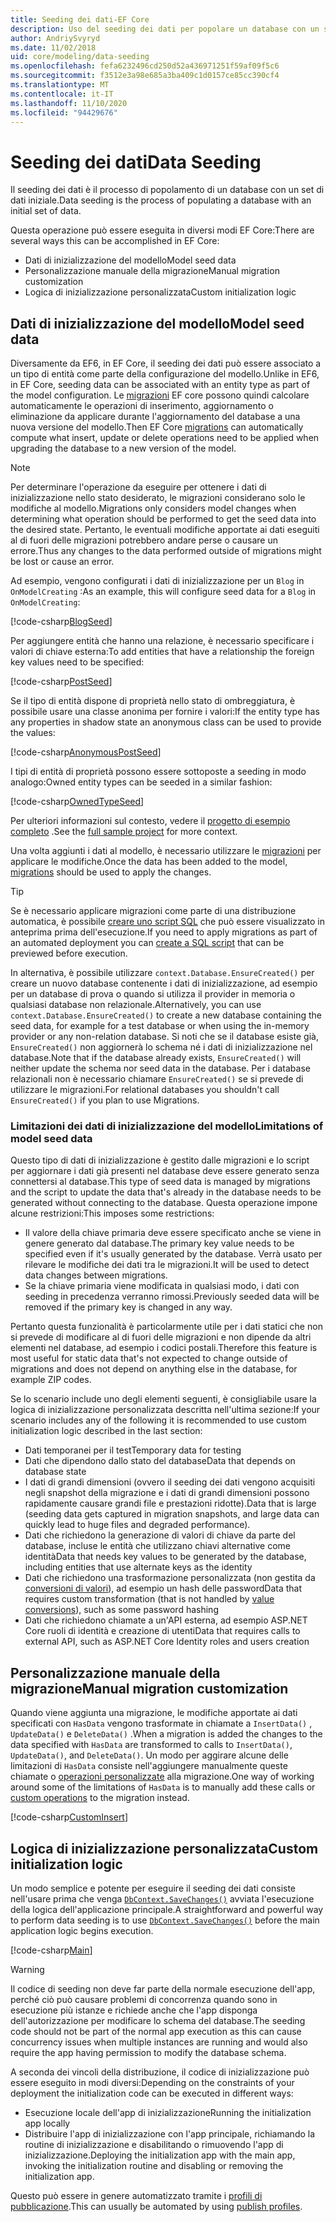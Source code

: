 ```yaml
---
title: Seeding dei dati-EF Core
description: Uso del seeding dei dati per popolare un database con un set di dati iniziale usando Entity Framework Core
author: AndriySvyryd
ms.date: 11/02/2018
uid: core/modeling/data-seeding
ms.openlocfilehash: fefa6232496cd250d52a436971251f59af09f5c6
ms.sourcegitcommit: f3512e3a98e685a3ba409c1d0157ce85cc390cf4
ms.translationtype: MT
ms.contentlocale: it-IT
ms.lasthandoff: 11/10/2020
ms.locfileid: "94429676"
---
```

# <a name="data-seeding"></a><span data-ttu-id="9aff9-103">Seeding dei dati</span><span class="sxs-lookup"><span data-stu-id="9aff9-103">Data Seeding</span></span>

<span data-ttu-id="9aff9-104">Il seeding dei dati è il processo di popolamento di un database con un set di dati iniziale.</span><span class="sxs-lookup"><span data-stu-id="9aff9-104">Data seeding is the process of populating a database with an initial set of data.</span></span>

<span data-ttu-id="9aff9-105">Questa operazione può essere eseguita in diversi modi EF Core:</span><span class="sxs-lookup"><span data-stu-id="9aff9-105">There are several ways this can be accomplished in EF Core:</span></span>

* <span data-ttu-id="9aff9-106">Dati di inizializzazione del modello</span><span class="sxs-lookup"><span data-stu-id="9aff9-106">Model seed data</span></span>
* <span data-ttu-id="9aff9-107">Personalizzazione manuale della migrazione</span><span class="sxs-lookup"><span data-stu-id="9aff9-107">Manual migration customization</span></span>
* <span data-ttu-id="9aff9-108">Logica di inizializzazione personalizzata</span><span class="sxs-lookup"><span data-stu-id="9aff9-108">Custom initialization logic</span></span>

## <a name="model-seed-data"></a><span data-ttu-id="9aff9-109">Dati di inizializzazione del modello</span><span class="sxs-lookup"><span data-stu-id="9aff9-109">Model seed data</span></span>

<span data-ttu-id="9aff9-110">Diversamente da EF6, in EF Core, il seeding dei dati può essere associato a un tipo di entità come parte della configurazione del modello.</span><span class="sxs-lookup"><span data-stu-id="9aff9-110">Unlike in EF6, in EF Core, seeding data can be associated with an entity type as part of the model configuration.</span></span> <span data-ttu-id="9aff9-111">Le [migrazioni](xref:core/managing-schemas/migrations/index) EF core possono quindi calcolare automaticamente le operazioni di inserimento, aggiornamento o eliminazione da applicare durante l'aggiornamento del database a una nuova versione del modello.</span><span class="sxs-lookup"><span data-stu-id="9aff9-111">Then EF Core [migrations](xref:core/managing-schemas/migrations/index) can automatically compute what insert, update or delete operations need to be applied when upgrading the database to a new version of the model.</span></span>

> [!NOTE]
> <span data-ttu-id="9aff9-112">Per determinare l'operazione da eseguire per ottenere i dati di inizializzazione nello stato desiderato, le migrazioni considerano solo le modifiche al modello.</span><span class="sxs-lookup"><span data-stu-id="9aff9-112">Migrations only considers model changes when determining what operation should be performed to get the seed data into the desired state.</span></span> <span data-ttu-id="9aff9-113">Pertanto, le eventuali modifiche apportate ai dati eseguiti al di fuori delle migrazioni potrebbero andare perse o causare un errore.</span><span class="sxs-lookup"><span data-stu-id="9aff9-113">Thus any changes to the data performed outside of migrations might be lost or cause an error.</span></span>

<span data-ttu-id="9aff9-114">Ad esempio, vengono configurati i dati di inizializzazione per un `Blog` in `OnModelCreating` :</span><span class="sxs-lookup"><span data-stu-id="9aff9-114">As an example, this will configure seed data for a `Blog` in `OnModelCreating`:</span></span>

[!code-csharp[BlogSeed](../../../samples/core/Modeling/DataSeeding/DataSeedingContext.cs?name=BlogSeed)]

<span data-ttu-id="9aff9-115">Per aggiungere entità che hanno una relazione, è necessario specificare i valori di chiave esterna:</span><span class="sxs-lookup"><span data-stu-id="9aff9-115">To add entities that have a relationship the foreign key values need to be specified:</span></span>

[!code-csharp[PostSeed](../../../samples/core/Modeling/DataSeeding/DataSeedingContext.cs?name=PostSeed)]

<span data-ttu-id="9aff9-116">Se il tipo di entità dispone di proprietà nello stato di ombreggiatura, è possibile usare una classe anonima per fornire i valori:</span><span class="sxs-lookup"><span data-stu-id="9aff9-116">If the entity type has any properties in shadow state an anonymous class can be used to provide the values:</span></span>

[!code-csharp[AnonymousPostSeed](../../../samples/core/Modeling/DataSeeding/DataSeedingContext.cs?name=AnonymousPostSeed)]

<span data-ttu-id="9aff9-117">I tipi di entità di proprietà possono essere sottoposte a seeding in modo analogo:</span><span class="sxs-lookup"><span data-stu-id="9aff9-117">Owned entity types can be seeded in a similar fashion:</span></span>

[!code-csharp[OwnedTypeSeed](../../../samples/core/Modeling/DataSeeding/DataSeedingContext.cs?name=OwnedTypeSeed)]

<span data-ttu-id="9aff9-118">Per ulteriori informazioni sul contesto, vedere il [progetto di esempio completo](https://github.com/dotnet/EntityFramework.Docs/tree/master/samples/core/Modeling/DataSeeding) .</span><span class="sxs-lookup"><span data-stu-id="9aff9-118">See the [full sample project](https://github.com/dotnet/EntityFramework.Docs/tree/master/samples/core/Modeling/DataSeeding) for more context.</span></span>

<span data-ttu-id="9aff9-119">Una volta aggiunti i dati al modello, è necessario utilizzare le [migrazioni](xref:core/managing-schemas/migrations/index) per applicare le modifiche.</span><span class="sxs-lookup"><span data-stu-id="9aff9-119">Once the data has been added to the model, [migrations](xref:core/managing-schemas/migrations/index) should be used to apply the changes.</span></span>

> [!TIP]
> <span data-ttu-id="9aff9-120">Se è necessario applicare migrazioni come parte di una distribuzione automatica, è possibile [creare uno script SQL](xref:core/managing-schemas/migrations/index#generate-sql-scripts) che può essere visualizzato in anteprima prima dell'esecuzione.</span><span class="sxs-lookup"><span data-stu-id="9aff9-120">If you need to apply migrations as part of an automated deployment you can [create a SQL script](xref:core/managing-schemas/migrations/index#generate-sql-scripts) that can be previewed before execution.</span></span>

<span data-ttu-id="9aff9-121">In alternativa, è possibile utilizzare `context.Database.EnsureCreated()` per creare un nuovo database contenente i dati di inizializzazione, ad esempio per un database di prova o quando si utilizza il provider in memoria o qualsiasi database non relazionale.</span><span class="sxs-lookup"><span data-stu-id="9aff9-121">Alternatively, you can use `context.Database.EnsureCreated()` to create a new database containing the seed data, for example for a test database or when using the in-memory provider or any non-relation database.</span></span> <span data-ttu-id="9aff9-122">Si noti che se il database esiste già, `EnsureCreated()` non aggiornerà lo schema né i dati di inizializzazione nel database.</span><span class="sxs-lookup"><span data-stu-id="9aff9-122">Note that if the database already exists, `EnsureCreated()` will neither update the schema nor seed data in the database.</span></span> <span data-ttu-id="9aff9-123">Per i database relazionali non è necessario chiamare `EnsureCreated()` se si prevede di utilizzare le migrazioni.</span><span class="sxs-lookup"><span data-stu-id="9aff9-123">For relational databases you shouldn't call `EnsureCreated()` if you plan to use Migrations.</span></span>

### <a name="limitations-of-model-seed-data"></a><span data-ttu-id="9aff9-124">Limitazioni dei dati di inizializzazione del modello</span><span class="sxs-lookup"><span data-stu-id="9aff9-124">Limitations of model seed data</span></span>

<span data-ttu-id="9aff9-125">Questo tipo di dati di inizializzazione è gestito dalle migrazioni e lo script per aggiornare i dati già presenti nel database deve essere generato senza connettersi al database.</span><span class="sxs-lookup"><span data-stu-id="9aff9-125">This type of seed data is managed by migrations and the script to update the data that's already in the database needs to be generated without connecting to the database.</span></span> <span data-ttu-id="9aff9-126">Questa operazione impone alcune restrizioni:</span><span class="sxs-lookup"><span data-stu-id="9aff9-126">This imposes some restrictions:</span></span>

* <span data-ttu-id="9aff9-127">Il valore della chiave primaria deve essere specificato anche se viene in genere generato dal database.</span><span class="sxs-lookup"><span data-stu-id="9aff9-127">The primary key value needs to be specified even if it's usually generated by the database.</span></span> <span data-ttu-id="9aff9-128">Verrà usato per rilevare le modifiche dei dati tra le migrazioni.</span><span class="sxs-lookup"><span data-stu-id="9aff9-128">It will be used to detect data changes between migrations.</span></span>
* <span data-ttu-id="9aff9-129">Se la chiave primaria viene modificata in qualsiasi modo, i dati con seeding in precedenza verranno rimossi.</span><span class="sxs-lookup"><span data-stu-id="9aff9-129">Previously seeded data will be removed if the primary key is changed in any way.</span></span>

<span data-ttu-id="9aff9-130">Pertanto questa funzionalità è particolarmente utile per i dati statici che non si prevede di modificare al di fuori delle migrazioni e non dipende da altri elementi nel database, ad esempio i codici postali.</span><span class="sxs-lookup"><span data-stu-id="9aff9-130">Therefore this feature is most useful for static data that's not expected to change outside of migrations and does not depend on anything else in the database, for example ZIP codes.</span></span>

<span data-ttu-id="9aff9-131">Se lo scenario include uno degli elementi seguenti, è consigliabile usare la logica di inizializzazione personalizzata descritta nell'ultima sezione:</span><span class="sxs-lookup"><span data-stu-id="9aff9-131">If your scenario includes any of the following it is recommended to use custom initialization logic described in the last section:</span></span>

* <span data-ttu-id="9aff9-132">Dati temporanei per il test</span><span class="sxs-lookup"><span data-stu-id="9aff9-132">Temporary data for testing</span></span>
* <span data-ttu-id="9aff9-133">Dati che dipendono dallo stato del database</span><span class="sxs-lookup"><span data-stu-id="9aff9-133">Data that depends on database state</span></span>
* <span data-ttu-id="9aff9-134">I dati di grandi dimensioni (ovvero il seeding dei dati vengono acquisiti negli snapshot della migrazione e i dati di grandi dimensioni possono rapidamente causare grandi file e prestazioni ridotte).</span><span class="sxs-lookup"><span data-stu-id="9aff9-134">Data that is large (seeding data gets captured in migration snapshots, and large data can quickly lead to huge files and degraded performance).</span></span>
* <span data-ttu-id="9aff9-135">Dati che richiedono la generazione di valori di chiave da parte del database, incluse le entità che utilizzano chiavi alternative come identità</span><span class="sxs-lookup"><span data-stu-id="9aff9-135">Data that needs key values to be generated by the database, including entities that use alternate keys as the identity</span></span>
* <span data-ttu-id="9aff9-136">Dati che richiedono una trasformazione personalizzata (non gestita da [conversioni di valori](xref:core/modeling/value-conversions)), ad esempio un hash delle password</span><span class="sxs-lookup"><span data-stu-id="9aff9-136">Data that requires custom transformation (that is not handled by [value conversions](xref:core/modeling/value-conversions)), such as some password hashing</span></span>
* <span data-ttu-id="9aff9-137">Dati che richiedono chiamate a un'API esterna, ad esempio ASP.NET Core ruoli di identità e creazione di utenti</span><span class="sxs-lookup"><span data-stu-id="9aff9-137">Data that requires calls to external API, such as ASP.NET Core Identity roles and users creation</span></span>

## <a name="manual-migration-customization"></a><span data-ttu-id="9aff9-138">Personalizzazione manuale della migrazione</span><span class="sxs-lookup"><span data-stu-id="9aff9-138">Manual migration customization</span></span>

<span data-ttu-id="9aff9-139">Quando viene aggiunta una migrazione, le modifiche apportate ai dati specificati con `HasData` vengono trasformate in chiamate a `InsertData()` , `UpdateData()` e `DeleteData()` .</span><span class="sxs-lookup"><span data-stu-id="9aff9-139">When a migration is added the changes to the data specified with `HasData` are transformed to calls to `InsertData()`, `UpdateData()`, and `DeleteData()`.</span></span> <span data-ttu-id="9aff9-140">Un modo per aggirare alcune delle limitazioni di `HasData` consiste nell'aggiungere manualmente queste chiamate o [operazioni personalizzate](xref:core/managing-schemas/migrations/operations) alla migrazione.</span><span class="sxs-lookup"><span data-stu-id="9aff9-140">One way of working around some of the limitations of `HasData` is to manually add these calls or [custom operations](xref:core/managing-schemas/migrations/operations) to the migration instead.</span></span>

[!code-csharp[CustomInsert](../../../samples/core/Modeling/DataSeeding/Migrations/20181102235626_Initial.cs?name=CustomInsert)]

## <a name="custom-initialization-logic"></a><span data-ttu-id="9aff9-141">Logica di inizializzazione personalizzata</span><span class="sxs-lookup"><span data-stu-id="9aff9-141">Custom initialization logic</span></span>

<span data-ttu-id="9aff9-142">Un modo semplice e potente per eseguire il seeding dei dati consiste nell'usare prima che venga [`DbContext.SaveChanges()`](xref:core/saving/index) avviata l'esecuzione della logica dell'applicazione principale.</span><span class="sxs-lookup"><span data-stu-id="9aff9-142">A straightforward and powerful way to perform data seeding is to use [`DbContext.SaveChanges()`](xref:core/saving/index) before the main application logic begins execution.</span></span>

[!code-csharp[Main](../../../samples/core/Modeling/DataSeeding/Program.cs?name=CustomSeeding)]

> [!WARNING]
> <span data-ttu-id="9aff9-143">Il codice di seeding non deve far parte della normale esecuzione dell'app, perché ciò può causare problemi di concorrenza quando sono in esecuzione più istanze e richiede anche che l'app disponga dell'autorizzazione per modificare lo schema del database.</span><span class="sxs-lookup"><span data-stu-id="9aff9-143">The seeding code should not be part of the normal app execution as this can cause concurrency issues when multiple instances are running and would also require the app having permission to modify the database schema.</span></span>

<span data-ttu-id="9aff9-144">A seconda dei vincoli della distribuzione, il codice di inizializzazione può essere eseguito in modi diversi:</span><span class="sxs-lookup"><span data-stu-id="9aff9-144">Depending on the constraints of your deployment the initialization code can be executed in different ways:</span></span>

* <span data-ttu-id="9aff9-145">Esecuzione locale dell'app di inizializzazione</span><span class="sxs-lookup"><span data-stu-id="9aff9-145">Running the initialization app locally</span></span>
* <span data-ttu-id="9aff9-146">Distribuire l'app di inizializzazione con l'app principale, richiamando la routine di inizializzazione e disabilitando o rimuovendo l'app di inizializzazione.</span><span class="sxs-lookup"><span data-stu-id="9aff9-146">Deploying the initialization app with the main app, invoking the initialization routine and disabling or removing the initialization app.</span></span>

<span data-ttu-id="9aff9-147">Questo può essere in genere automatizzato tramite i [profili di pubblicazione](/aspnet/core/host-and-deploy/visual-studio-publish-profiles).</span><span class="sxs-lookup"><span data-stu-id="9aff9-147">This can usually be automated by using [publish profiles](/aspnet/core/host-and-deploy/visual-studio-publish-profiles).</span></span>
